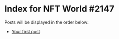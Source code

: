 # Index for NFT World #2147
Posts will be displayed in the order below:

- [Your first post](./001-first.md)

